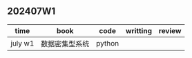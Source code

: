 ## 202407W1

| time    | book    | code   | writting | review |
| ------- | ------- | ------ | -------- | ------ |
| july w1 | 数据密集型系统 | python |          |        |




